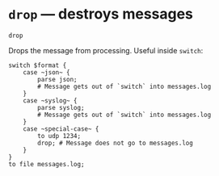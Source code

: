 # `drop` — destroys messages

    drop

Drops the message from processing. Useful inside `switch`:

    switch $format {
        case ~json~ {
            parse json;
            # Message gets out of `switch` into messages.log
        }
        case ~syslog~ {
            parse syslog;
            # Message gets out of `switch` into messages.log
        }
        case ~special-case~ {
            to udp 1234;
            drop; # Message does not go to messages.log
        }
    }
    to file messages.log;
